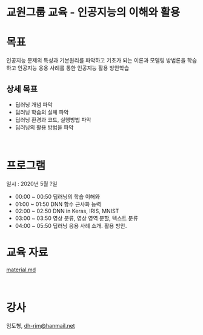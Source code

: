 # 교원그룹 교육 - 인공지능의 이해와 활용

# 목표

인공지능 문제의 특성과 기본원리를 파악하고 기초가 되는 이론과 모델링 방법론을 학습하고 인공지능 응용 사례를 통한 인공지능 활용 방안학습

## 상세 목표

- 딥러닝 개념 파악
- 딥러닝 학습의 실체 파악
- 딥러닝 환경과 코드, 실행방법 파악
- 딥러닝의 활용 방법을 파악

<br>

# 프로그램

일시 : 2020년 5월 ?일

- 00:00 ~ 00:50 딥러닝의 학습 이해와
- 01:00 ~ 01:50 DNN 함수 근사화 능력
- 02:00 ~ 02:50 DNN in Keras, IRIS, MNIST
- 03:00 ~ 03:50 영상 분류, 영상 영역 분할, 텍스트 분류
- 04:00 ~ 05:50 딥러닝 응용 사례 소개. 활용 방안.

# 교육 자료

[material.md](material.md)


<br>

# 강사

임도형, dh-rim@hanmail.net




